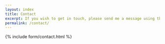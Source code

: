 ```yaml
---
layout: index
title: Contact
excerpt: If you wish to get in touch, please send me a message using the form below.
permalink: /contact/
---
```

{% include form/contact.html %}
